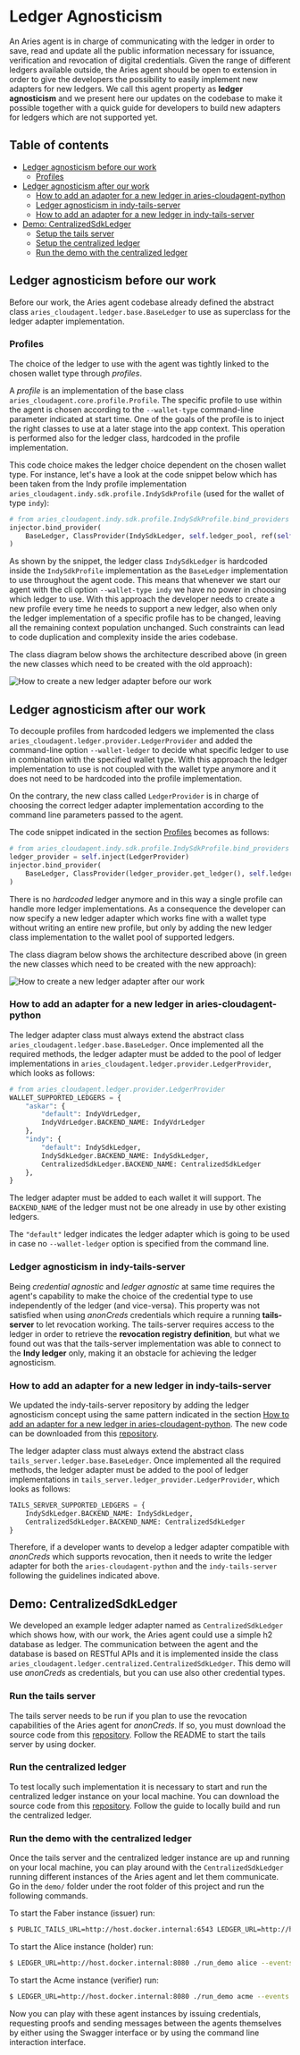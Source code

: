 # Ledger Agnosticism

An Aries agent is in charge of communicating with the ledger in order to save, read and update all the public information necessary for issuance, verification and revocation of digital credentials. Given the range of different ledgers available outside, the Aries agent should be open to extension in order to give the developers the possibility to easily implement new adapters for new ledgers. We call this agent property as **ledger agnosticism** and we present here our updates on the codebase to make it possible together with a quick guide for developers to build new adapters for ledgers which are not supported yet.

## Table of contents

- [Ledger agnosticism before our work](#ledger-agnosticism-before-our-work)
  - [Profiles](#profiles)
- [Ledger agnosticism after our work](#ledger-agnosticism-after-our-work)
  - [How to add an adapter for a new ledger in aries-cloudagent-python](#how-to-add-an-adapter-for-a-new-ledger-in-aries-cloudagent-python)
  - [Ledger agnosticism in indy-tails-server](#ledger-agnosticism-in-indy-tails-server)
  - [How to add an adapter for a new ledger in indy-tails-server](#how-to-add-an-adapter-for-a-new-ledger-in-indy-tails-server)
- [Demo: CentralizedSdkLedger](#demo-centralizedsdkledger)
  - [Setup the tails server](#setup-the-tails-server)
  - [Setup the centralized ledger](#setup-the-centralized-ledger)
  - [Run the demo with the centralized ledger](#run-the-demo-with-the-centralized-ledger)

## Ledger agnosticism before our work

Before our work, the Aries agent codebase already defined the abstract class `aries_cloudagent.ledger.base.BaseLedger` to use as superclass for the ledger adapter implementation.

### Profiles

The choice of the ledger to use with the agent was tightly linked to the chosen wallet type through *profiles*.

A *profile* is an implementation of the base class `aries_cloudagent.core.profile.Profile`. The specific profile to use within the agent is chosen according to the `--wallet-type` command-line parameter indicated at start time. One of the goals of the profile is to inject the right classes to use at a later stage into the app context. This operation is performed also for the ledger class, hardcoded in the profile implementation.

This code choice makes the ledger choice dependent on the chosen wallet type. For instance, let's have a look at the code snippet below which has been taken from the Indy profile implementation `aries_cloudagent.indy.sdk.profile.IndySdkProfile` (used for the wallet of type `indy`):

```python
# from aries_cloudagent.indy.sdk.profile.IndySdkProfile.bind_providers
injector.bind_provider(
    BaseLedger, ClassProvider(IndySdkLedger, self.ledger_pool, ref(self))
)
```

As shown by the snippet, the ledger class `IndySdkLedger` is hardcoded inside the `IndySdkProfile` implementation as the `BaseLedger` implementation to use throughout the agent code. This means that whenever we start our agent with the cli option `--wallet-type indy` we have no power in choosing which ledger to use. With this approach the developer needs to create a new profile every time he needs to support a new ledger, also when only the ledger implementation of a specific profile has to be changed, leaving all the remaining context population unchanged. Such constraints can lead to code duplication and complexity inside the aries codebase.

The class diagram below shows the architecture described above (in green the new classes which need to be created with the old approach):

![How to create a new ledger adapter before our work](../assets/ledgerAgnosticBefore.svg)

## Ledger agnosticism after our work

To decouple profiles from hardcoded ledgers we implemented the class `aries_cloudagent.ledger.provider.LedgerProvider` and added the command-line option `--wallet-ledger` to decide what specific ledger to use in combination with the specified wallet type. With this approach the ledger implementation to use is not coupled with the wallet type anymore and it does not need to be hardcoded into the profile implementation. 

On the contrary, the new class called `LedgerProvider` is in charge of choosing the correct ledger adapter implementation according to the command line parameters passed to the agent.

The code snippet indicated in the section [Profiles](#profiles) becomes as follows:

```python
# from aries_cloudagent.indy.sdk.profile.IndySdkProfile.bind_providers
ledger_provider = self.inject(LedgerProvider)
injector.bind_provider(
    BaseLedger, ClassProvider(ledger_provider.get_ledger(), self.ledger_pool, ref(self))
)
```

There is no *hardcoded* ledger anymore and in this way a single profile can handle more ledger implementations. As a consequence the developer can now specify a new ledger adapter which works fine with a wallet type without writing an entire new profile, but only by adding the new ledger class implementation to the wallet pool of supported ledgers.

The class diagram below shows the architecture described above (in green the new classes which need to be created with the new approach):

![How to create a new ledger adapter after our work](../assets/ledgerAgnosticAfter.svg)

### How to add an adapter for a new ledger in aries-cloudagent-python

The ledger adapter class must always extend the abstract class `aries_cloudagent.ledger.base.BaseLedger`. Once implemented all the required methods, the ledger adapter must be added to the pool of ledger implementations in `aries_cloudagent.ledger.provider.LedgerProvider`, which looks as follows:

```python
# from aries_cloudagent.ledger.provider.LedgerProvider
WALLET_SUPPORTED_LEDGERS = {
    "askar": {
        "default": IndyVdrLedger,
        IndyVdrLedger.BACKEND_NAME: IndyVdrLedger
    },
    "indy": {
        "default": IndySdkLedger,
        IndySdkLedger.BACKEND_NAME: IndySdkLedger,
        CentralizedSdkLedger.BACKEND_NAME: CentralizedSdkLedger
    },
}
```

The ledger adapter must be added to each wallet it will support. The `BACKEND_NAME` of the ledger must not be one already in use by other existing ledgers.

The `"default"` ledger indicates the ledger adapter which is going to be used in case no `--wallet-ledger` option is specified from the command line.

### Ledger agnosticism in indy-tails-server

Being *credential agnostic* and *ledger agnostic* at same time requires the agent's capability to make the choice of the credential type to use independently of the ledger (and vice-versa). This property was not satisfied when using *anonCreds* credentials which require a running **tails-server** to let revocation working. The tails-server requires access to the ledger in order to retrieve the **revocation registry definition**, but what we found out was that the tails-server implementation was able to connect to the **Indy ledger** only, making it an obstacle for achieving the ledger agnosticism.

### How to add an adapter for a new ledger in indy-tails-server

We updated the indy-tails-server repository by adding the ledger agnosticism concept using the same pattern indicated in the section [How to add an adapter for a new ledger in aries-cloudagent-python](#how-to-add-an-adapter-for-a-new-ledger-in-aries-cloudagent-python). The new code can be downloaded from this [repository](https://github.ibm.com/research-ssi/indy-tails-server/tree/develop).

The ledger adapter class must always extend the abstract class `tails_server.ledger.base.BaseLedger`. Once implemented all the required methods, the ledger adapter must be added to the pool of ledger implementations in `tails_server.ledger_provider.LedgerProvider`, which looks as follows:

```python
TAILS_SERVER_SUPPORTED_LEDGERS = {
    IndySdkLedger.BACKEND_NAME: IndySdkLedger,
    CentralizedSdkLedger.BACKEND_NAME: CentralizedSdkLedger
}
```

Therefore, if a developer wants to develop a ledger adapter compatible with *anonCreds* which supports revocation, then it needs to write the ledger adapter for both the `aries-cloudagent-python` and the `indy-tails-server` following the guidelines indicated above. 

## Demo: CentralizedSdkLedger

We developed an example ledger adapter named as `CentralizedSdkLedger` which shows how, with our work, the Aries agent could use a simple h2 database as ledger. The communication between the agent and the database is based on RESTful APIs and it is implemented inside the class `aries_cloudagent.ledger.centralized.CentralizedSdkLedger`. This demo will use *anonCreds* as credentials, but you can use also other credential types.

### Run the tails server

The tails server needs to be run if you plan to use the revocation capabilities of the Aries agent for *anonCreds*. If so, you must download the source code from this [repository](https://github.com/pasquale95/indy-tails-server/tree/feature/ledger_agnosticism). Follow the README to start the tails server by using docker.

### Run the centralized ledger

To test locally such implementation it is necessary to start and run the centralized ledger instance on your local machine. You can download the source code from this [repository](https://github.com/pasquale95/centralized-ssi-ledger). Follow the guide to locally build and run the centralized ledger.

### Run the demo with the centralized ledger

Once the tails server and the centralized ledger instance are up and running on your local machine, you can play around with the `CentralizedSdkLedger` running different instances of the Aries agent and let them communicate. Go in the `demo/` folder under the root folder of this project and run the following commands.

To start the Faber instance (issuer) run:

```bash
$ PUBLIC_TAILS_URL=http://host.docker.internal:6543 LEDGER_URL=http://host.docker.internal:8080 ./run_demo faber --events --no-auto --revocation --wallet-type indy --wallet-ledger centralized
```

To start the Alice instance (holder) run:

```bash
$ LEDGER_URL=http://host.docker.internal:8080 ./run_demo alice --events --no-auto --wallet-type indy --wallet-ledger centralized
```

To start the Acme instance (verifier) run:

```bash
$ LEDGER_URL=http://host.docker.internal:8080 ./run_demo acme --events --no-auto --wallet-type indy --wallet-ledger centralized
```

Now you can play with these agent instances by issuing credentials, requesting proofs and sending messages between the agents themselves by either using the Swagger interface or by using the command line interaction interface.